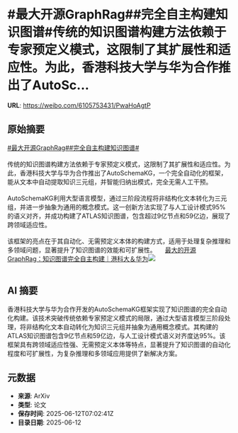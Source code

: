 # #最大开源GraphRag##完全自主构建知识图谱#传统的知识图谱构建方法依赖于专家预定义模式，这限制了其扩展性和适应性。为此，香港科技大学与华为合作推出了AutoSc...

**URL**: https://weibo.com/6105753431/PwaHoAgtP

## 原始摘要

<a href="https://m.weibo.cn/search?containerid=231522type%3D1%26t%3D10%26q%3D%23%E6%9C%80%E5%A4%A7%E5%BC%80%E6%BA%90GraphRag%23&amp;extparam=%23%E6%9C%80%E5%A4%A7%E5%BC%80%E6%BA%90GraphRag%23" data-hide=""><span class="surl-text">#最大开源GraphRag#</span></a><a href="https://m.weibo.cn/search?containerid=231522type%3D1%26t%3D10%26q%3D%23%E5%AE%8C%E5%85%A8%E8%87%AA%E4%B8%BB%E6%9E%84%E5%BB%BA%E7%9F%A5%E8%AF%86%E5%9B%BE%E8%B0%B1%23&amp;extparam=%23%E5%AE%8C%E5%85%A8%E8%87%AA%E4%B8%BB%E6%9E%84%E5%BB%BA%E7%9F%A5%E8%AF%86%E5%9B%BE%E8%B0%B1%23" data-hide=""><span class="surl-text">#完全自主构建知识图谱#</span></a><br><br>传统的知识图谱构建方法依赖于专家预定义模式，这限制了其扩展性和适应性。为此，香港科技大学与华为合作推出了AutoSchemaKG，一个完全自动化的框架，能从文本中自动提取知识三元组，并智能归纳出模式，完全无需人工干预。<br><br>AutoSchemaKG利用大型语言模型，通过三阶段流程将非结构化文本转化为三元组，并进一步抽象为通用的概念模式。这一创新方法实现了与人工设计模式95%的语义对齐，并成功构建了ATLAS知识图谱，包含超过9亿节点和59亿边，展现了跨领域适应性。<br><br>该框架的亮点在于其自动化、无需预定义本体的构建方式，适用于处理复杂推理和多领域问题，显著提升了知识图谱的效能和可扩展性。 <a href="https://weibo.com/ttarticle/p/show?id=2309405176676270342207" data-hide=""><span class="url-icon"><img style="width: 1rem;height: 1rem" src="https://h5.sinaimg.cn/upload/2015/09/25/3/timeline_card_small_article_default.png" referrerpolicy="no-referrer"></span><span class="surl-text">最大的开源GraphRag：知识图谱完全自主构建｜港科大＆华为</span></a><img style="" src="https://tvax2.sinaimg.cn/large/006Fd7o3gy1i2cdpzcvfwj30gs09gq3u.jpg" referrerpolicy="no-referrer"><br><br>

## AI 摘要

香港科技大学与华为合作开发的AutoSchemaKG框架实现了知识图谱的完全自动化构建。该技术突破传统依赖专家预定义模式的局限，通过大型语言模型三阶段处理，将非结构化文本自动转化为知识三元组并抽象为通用概念模式。其构建的ATLAS知识图谱包含9亿节点和59亿边，与人工设计模式语义对齐度达95%。该框架具有跨领域适应性强、无需预定义本体等特点，显著提升了知识图谱的自动化程度和可扩展性，为复杂推理和多领域应用提供了新解决方案。

## 元数据

- **来源**: ArXiv
- **类型**: 论文
- **保存时间**: 2025-06-12T07:02:41Z
- **目录日期**: 2025-06-12
